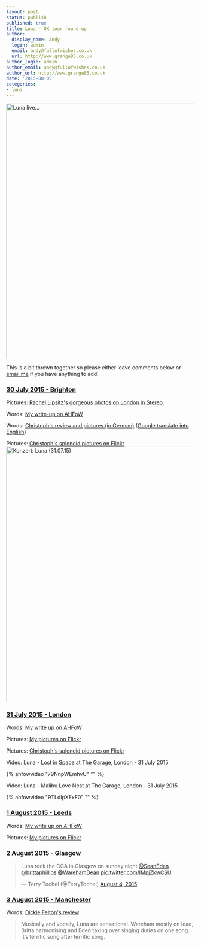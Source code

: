 ```yaml
---
layout: post
status: publish
published: true
title: Luna - UK tour round-up
author:
  display_name: Andy
  login: admin
  email: andy@fullofwishes.co.uk
  url: http://www.grange85.co.uk
author_login: admin
author_email: andy@fullofwishes.co.uk
author_url: http://www.grange85.co.uk
date: '2015-08-05'
categories:
- luna
---
```

<a data-flickr-embed="true" href="https://www.flickr.com/photos/-christoph-/20280453022/in/album-72157654451655103/" title="Luna live..."><img src="https://farm1.staticflickr.com/410/20280453022_7bc4cec9e8_b.jpg" width="1024" height="683" alt="Luna live..."></a>
<p>This is a bit thrown together so please either leave comments below or <a href="/about/">email me</a> if you have anything to add!</p>
<h3><a href="/database/luna/shows/2015/2015-07-30-luna-sticky-mikes-frog-bar-brighton-uk">30 July 2015 - Brighton</a></h3>
<p>Pictures: <a href="http://www.londoninstereo.com/luna-gallery/">Rachel Lipsitz's gorgeous photos on London in Stereo</a>.</p>
<p>Words: <a href="/2015/07/31/luna-and-flowers-at-sticky-mikes-in-brighton/">My write-up on AHFoW</a></p>
<p>Words: <a href="http://meinzuhausemeinblog.blogspot.de/2015/08/luna-brighton-300715.html">Christoph's review and pictures (in German)</a> (<a href="https://translate.google.com/translate?sl=de&tl=en&js=y&prev=_t&hl=en&ie=UTF-8&u=http%3A%2F%2Fmeinzuhausemeinblog.blogspot.de%2F2015%2F08%2Fluna-brighton-300715.html&edit-text=&act=url">Google translate into English</a>)</p>
<p>Pictures: <a href="https://www.flickr.com/photos/-christoph-/sets/72157654451655103">Christoph's splendid pictures on Flickr</a><br />
<a data-flickr-embed="true" href="https://www.flickr.com/photos/-christoph-/sets/72157654348264253" title="Konzert: Luna (31.07.15)"><img src="https://farm1.staticflickr.com/416/20033162188_20bfb5ec06_b.jpg" width="1024" height="683" alt="Konzert: Luna (31.07.15)"></a></p>

<h3><a href="/database/luna/shows/2015/2015-07-31-luna-the-garage-london-uk">31 July 2015 - London</a></h3>
<p>Words: <a href="/2015/08/03/luna-in-london-and-leeds/">My write up on AHFoW</a></p>
<p>Pictures: <a href="https://www.flickr.com/photos/grange85/sets/72157656637112975">My pictures on Flickr</a></p>
<p>Pictures: <a href="https://www.flickr.com/photos/-christoph-/sets/72157654348264253">Christoph's splendid pictures on Flickr</a></p>

Video: Luna - Lost in Space at The Garage, London - 31 July 2015

{% ahfowvideo "79NnpWEmhvU" "" %}


Video: Luna - Malibu Love Nest at The Garage, London - 31 July 2015

{% ahfowvideo "9TLdIpXExF0" "" %}


<h3><a href="/database/luna/shows/2015/2015-08-01-luna-brudenell-social-club-leeds-uk">1 August 2015 - Leeds</a></h3>
<p>Words: <a href="/2015/08/03/luna-in-london-and-leeds/">My write up on AHFoW</a>  </p>
<p>Pictures: <a href="https://www.flickr.com/photos/grange85/sets/72157656706994745">My pictures on Flickr</a></p>
<h3><a href="/database/luna/shows/2015/2015-08-02-luna-cca-glasgow-uk">2 August 2015 - Glasgow</a></h3>
<blockquote class="twitter-tweet" lang="en"><p lang="en" dir="ltr">Luna rock the CCA in Glasgow on sunday night <a href="https://twitter.com/SeanEden">@SeanEden</a> <a href="https://twitter.com/brittaphillips">@brittaphillips</a> <a href="https://twitter.com/WarehamDean">@WarehamDean</a> <a href="http://t.co/IMpjZkwCSU">pic.twitter.com/IMpjZkwCSU</a></p>
<p>&mdash; Terry Tochel (@TerryTochel) <a href="https://twitter.com/TerryTochel/status/628675027261648897">August 4, 2015</a></p></blockquote>
<h3><a href="/database/luna/shows/2015/2015-08-03-luna-gorilla-manchester-uk">3 August 2015 - Manchester</a></h3>
<p>Words: <a href="http://web.archive.org/web/20151209190226/http://dickiefelton.com/posts/review-luna-manchester-gorilla-monday-3-august-2015/">Dickie Felton's review</a></p>
<blockquote><p>Musically and vocally, Luna are sensational. Wareham mostly on lead, Britta harmonising and Eden taking over singing duties on one song. It’s terrific song after terrific song.</p></blockquote>
<p></p>
